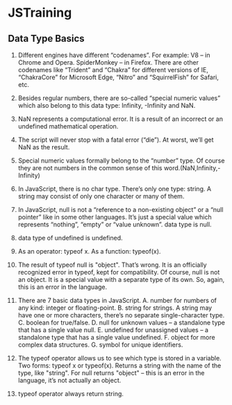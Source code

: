 # JSTraining

## Data Type Basics
1. Different engines have different “codenames”. For example:
V8 – in Chrome and Opera.
SpiderMonkey – in Firefox.
There are other codenames like “Trident” and “Chakra” for different versions of IE, “ChakraCore” for Microsoft Edge, “Nitro” and “SquirrelFish” for Safari, etc.

2. Besides regular numbers, there are so-called “special numeric values” which also belong to this data type: Infinity, -Infinity and NaN.

3. NaN represents a computational error. It is a result of an incorrect or an undefined mathematical operation.

4. The script will never stop with a fatal error (“die”). At worst, we’ll get NaN as the result.

5. Special numeric values formally belong to the “number” type. Of course they are not numbers in the common sense of this word.(NaN,Infinity,-Infinity)

6. In JavaScript, there is no char type. There’s only one type: string. A string may consist of only one character or many of them.

7. In JavaScript, null is not a “reference to a non-existing object” or a “null pointer” like in some other languages. It’s just a special value which represents “nothing”, “empty” or “value unknown”. data type is null.

8. data type of undefined is undefined.

9. As an operator: typeof x. As a function: typeof(x).

10. The result of typeof null is "object". That’s wrong. It is an officially recognized error in typeof, kept for compatibility. Of course, null is not an object. 
    It is a special value with a separate type of its own. So, again, this is an error in the language.

11. There are 7 basic data types in JavaScript.
A. number for numbers of any kind: integer or floating-point.
B. string for strings. A string may have one or more characters, there’s no separate single-character type.
C. boolean for true/false.
D. null for unknown values – a standalone type that has a single value null.
E. undefined for unassigned values – a standalone type that has a single value undefined.
F. object for more complex data structures.
G. symbol for unique identifiers.

12. The typeof operator allows us to see which type is stored in a variable.	
Two forms: typeof x or typeof(x).
Returns a string with the name of the type, like "string".
For null returns "object" – this is an error in the language, it’s not actually an object.

13. typeof operator always return string.